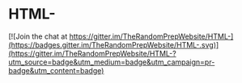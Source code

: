 # HTML-

[![Join the chat at https://gitter.im/TheRandomPrepWebsite/HTML-](https://badges.gitter.im/TheRandomPrepWebsite/HTML-.svg)](https://gitter.im/TheRandomPrepWebsite/HTML-?utm_source=badge&utm_medium=badge&utm_campaign=pr-badge&utm_content=badge)